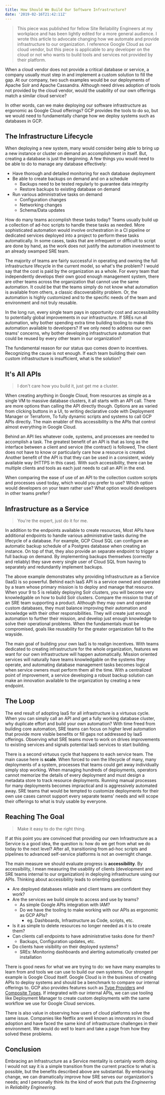 ```yaml
---
title: How Should We Build Our Software Infrastructure?
date: '2019-02-16T21:42:11Z'
---
```


> This piece was published for fellow Site Reliability Engineers at my workplace
> and has been lightly edited for a more general audience. I wrote this article
> to advocate changing how we automate and provide infrastructure
> to our organization. I reference Google Cloud as our cloud vendor,
> but this piece is applicable to any developer on the cloud or not
> who wants to build tools and services not provided by their platform.

When a cloud vendor does not provide a critical database or service, a company
usually must step in and implement a custom solution to fill the gap. At our
company, two such examples would be our deployments of Apache Solr and Apache
Cassandra. Although need drives adoption of tools not provided by the cloud
vendor, would the usability of our own offerings match a similar cloud service?

In other words, can we make deploying our software infrastructure as ergonomic
as Google Cloud offerings? GCP provides the tools to do so, but we would need to
fundamentally change how we deploy systems such as databases in GCP.

## The Infrastructure Lifecycle

<!-- Dive into what it takes to fully operate a database -->
<!-- Describe how this is done without an infrastructure service -->
  <!-- Downsides of the current system -->

When deploying a new system, many would consider being able to bring up a new
instance or cluster on demand an accomplishment in itself. But, creating a
database is just the beginning. A few things you would need to be able to do to
manage any database effectively:

- Have thorough and detailed monitoring for each database deployment
- Be able to create backups on demand and on a schedule
  - Backups need to be tested regularly to guarantee data integrity
  - Restore backups to existing database on demand
- Run various administrative tasks on demand
  - Configuration changes
  - Networking changes
  - Schema/Data updates

How do many teams accomplish these tasks today? Teams usually build up a
collection of ad-hoc scripts to handle these tasks as needed. More sophisticated
automation would involve orchestration in a CI pipeline or dedicated services
deployed into a project to perform these tasks automatically. In some cases,
tasks that are infrequent or difficult to script are done by hand, as the work
does not justify the automation investment to an already swamped SRE team.

The majority of teams are fairly successful in operating and owning the full
infrastructure lifecycle in the current model, so what's the problem? I would
say that the cost is paid by the organization as a whole. For every team that
independently develops their own good enough management system, there are other
teams across the organization that cannot use the same automation. It could be
that the teams simply do not know what automation is available from others, a
classic discoverability problem. Or, the automation is highly customized and to
the specific needs of the team and environment and not truly reusable.

In the long run, every single team pays in opportunity cost and accessibility to
potentially global improvements in our infrastructure. If SREs run all
automation, why bother spending extra time building tooling to make this
automation available to developers? If we only need to address our own teams'
concerns, why bother developing infrastructure automation that could be reused
by every other team in our organization?

The fundamental reason for our status quo comes down to incentives. Recognizing
the cause is not enough. If each team building their own custom infrastructure
is insufficient, what is the solution?

## It's All APIs

<!-- Multiple frontends -->
<!-- Infrastructure lifecycle encapsulation -->
<!-- Administrative task APIs -->

> I don't care how you build it, just get me a cluster.

When creating anything in Google Cloud, from resources as simple as a single VM
to massive database clusters, it all starts with an API call. There are more
options than calling the API directly though. Options are as varied from
clicking buttons in a UI, to writing declarative code with Deployment Manager or
Terraform, To fully dynamic scripts and systems to call GCP APIs directly. The
main enabler of this accessibility is the APIs that control almost everything in
Google Cloud.

Behind an API lies whatever code, systems, and processes are needed to
accomplish a task. The greatest benefit of an API is that as long as the
interface between a client and service (the contract) is followed, The client
does not have to know or particularly care how a resource is created. Another
benefit of the API is that they can be used in a consistent, widely available
way (HTTPS in this case). With such accessibility, there can be multiple clients
and tools as each just needs to call an API in the end.

When comparing the ease of use of an API to the collection custom scripts and
processes used today, which would you prefer to use? Which option would
developers on your team rather use? What option would developers in other teams
prefer?

## Infrastructure as a Service

<!-- Deployment treated as a logical unit -->
<!-- Full service ownership -->
  <!-- Do the work for them -->
  <!-- Alignment of knowledge and incentives -->

> You're the expert, just do it for me.

In addition to the endpoints available to create resources, Most APIs have
additional endpoints to handle various administrative tasks during the lifecycle
of a database. For example, GCP Cloud SQL can configure an automatic backup
schedule of a Postgres database when creating an instance. On top of that, they
also provide an separate endpoint to trigger a full backup on demand. By
implementing backups themselves (correctly and reliably) they save every single
user of Cloud SQL from having to separately and redundantly implement backups.

The above example demonstrates why providing Infrastructure as a Service (IaaS)
is so powerful. Behind each IaaS API is a service owned and operated by a team
whose primary mission is to deploy and manage that resource. When your 9 to 5 is
reliably deploying Solr clusters, you will become very knowledgable on how to
build Solr clusters. Compare the mission to that of an SRE team supporting a
product. Although they may own and operate custom databases, they must balance
improving their automation and knowledge with their other responsibilities. They
will create just enough automation to further their mission, and develop just
enough knowledge to solve their operational problems. When the fundamentals must
be compromised, goals like reusability for the greater organization fall to the
wayside.

The main goal of building your own IaaS is to realign incentives. With teams
dedicated to creating infrastructure for the whole organization, features we
want for our own infrastructure will happen automatically. Mission oriented
services will naturally have teams knowledgable on the systems they operate, and
automating database management tasks becomes logical when service owners must
perform them all the time. With a centralized point of improvement, a service
developing a robust backup solution can make an innovation available to the
organization by creating a new endpoint.

## The Loop

<!-- Virtuous cycle between IaaS and SRE -->
<!-- Virtuous cycle internal to IaaS teams -->
  <!-- Scale forces improvement -->

The end result of adopting IaaS for all infrastructure is a virtuous cycle. When
you can simply call an API and get a fully working database cluster, why
duplicate effort and build your own automation? With time freed from building
core automation, SRE teams can focus on higher level automation that provide
more visible benefits or fill gaps not addressed by IaaS offerings. Observing
what SRE teams move to work on drives improvements to existing services and
signals potential IaaS services to start building.

There is a second virtuous cycle that happens to each service team. The main
cause here is **scale**. When forced to own the lifecycle of many, many
deployments of a system, processes that teams could get away individually simply
stop working. When managing hundreds of deployments, operators cannot memorize
the details of every deployment and must design a metadata store to track
resource deployments. Running manual processes for many deployments becomes
impractical and is aggressively automated away. SRE teams that would be tempted
to customize deployments for their own use cases cannot support every separate
teams' needs and will scope their offerings to what is truly usable by everyone.

## Reaching The Goal

> Make it easy to do the right thing.

If at this point you are convinced that providing our own Infrastructure as a
Service is a good idea, the question is: how do we get from what we do today
to the next level? After all, transitioning from ad-hoc scripts and pipelines
to advanced self-service platforms is not an overnight change.

The main measure we should evaluate progress is **accessibility**. By
accessibility, I mean measuring the usability of clients (development and SRE
teams internal to our organization) in deploying infrastructure using our APIs.
Thinking about accessibility leads to orienting questions:

- Are deployed databases reliable and client teams are confident they work?
- Are the services we build simple to access and use by teams?
  - As simple Google APIs integration with IAM?
  - Do we have the tooling to make working with our APIs as ergonomic as GCP APIs?
    - eg. Dashboards, Infrastructure as Code, scripts, etc.
- Is it as simple to delete resources no longer needed as it is to create them?
- Can clients call endpoints to have administrative tasks done for them?
  - Backups, Configuration updates, etc.
- Do clients have visibility on their deployed systems?
  - SREs: Monitoring dashboards and alerting automatically created per installation

There is good news for what we are trying to do: we have many examples to learn
from and tools we can use to build our own systems. Our strongest example is
Google Cloud itself. Google Cloud is in the business of creating APIs to deploy
systems and should be a benchmark to compare our internal offerings to. GCP also
provides features such as [Type
Providers](https://cloud.google.com/deployment-manager/docs/configuration/type-providers/process-adding-api)
and [Composite
Types](https://cloud.google.com/deployment-manager/docs/configuration/templates/create-composite-types).
If integrated with our internal APIs, we can use tooling like Deployment Manager
to create custom deployments with the same workflow we use for Google Cloud
services.

There is also value in observing how users of cloud platforms solve the same
issue. Companies like Netflix are well known as innovators in cloud adoption and
have faced the same kind of infrastructure challenges in their environment. We
would do well to learn and take a page from how they solved these problems.

## Conclusion

Embracing an Infrastructure as a Service mentality is certainly worth doing. I
would not say it is a simple transition from the current practice to what is
possible, but the benefits described above are substantial. By embracing change,
we can dramatically improve how SRE serves our organization's needs; and I
personally think its the kind of work that puts the _Engineering_ in
_Reliability Engineering_.
